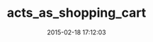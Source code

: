 ---
layout: post
title:  "acts_as_shopping_cart"
repo:   "crowdint/acts_as_shopping_cart"
date:   2015-02-18 17:12:03
gemurl: 
---